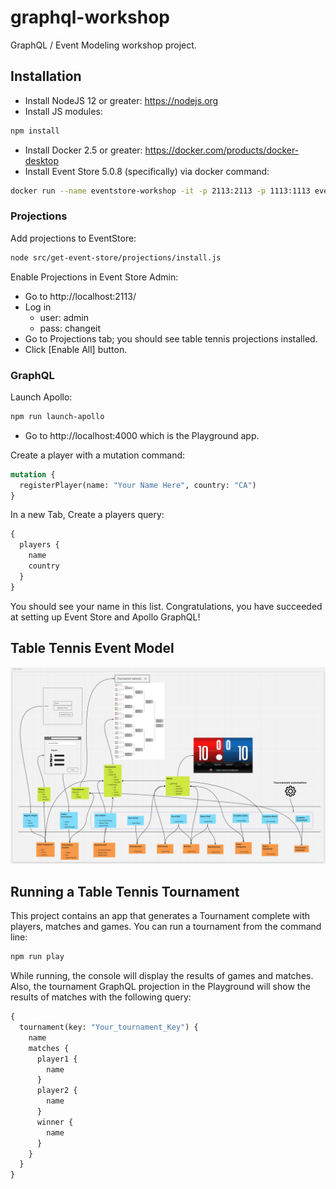 # graphql-workshop

GraphQL / Event Modeling workshop project.

## Installation

* Install NodeJS 12 or greater: https://nodejs.org
* Install JS modules:
```sh
npm install
```
* Install Docker 2.5 or greater: https://docker.com/products/docker-desktop
* Install Event Store 5.0.8 (specifically) via docker command:

```sh
docker run --name eventstore-workshop -it -p 2113:2113 -p 1113:1113 eventstore/eventstore:5.0.8-xenial -e EVENT-STORE_DEV=true -e EVENTSTORE_RUN_PROJECTIONS=All -e EVENTSTORE_START_STANDARD_PROJECTIONS=true
```

### Projections

Add projections to EventStore:

```sh
node src/get-event-store/projections/install.js
```

Enable Projections in Event Store Admin:

* Go to http://localhost:2113/
* Log in
  * user: admin
  * pass: changeit
* Go to Projections tab; you should see table tennis projections installed.
* Click [Enable All] button.

### GraphQL

Launch Apollo:

```sh
npm run launch-apollo
```

* Go to http://localhost:4000 which is the Playground app.

Create a player with a mutation command:

```graphql
mutation {
  registerPlayer(name: "Your Name Here", country: "CA")
}
```

In a new Tab, Create a players query:

```graphql
{
  players {
    name
    country
  }
}
```

You should see your name in this list. Congratulations, you have succeeded at setting up Event Store and Apollo GraphQL!

## Table Tennis Event Model

![Event_Model](Event_Model.png)

## Running a Table Tennis Tournament

This project contains an app that generates a Tournament complete with players, matches and games. You can run a tournament from the command line:

```sh
npm run play
```

While running, the console will display the results of games and matches. Also, the tournament GraphQL projection in the Playground will show the results of matches with the following query:

```graphql
{
  tournament(key: "Your_tournament_Key") {
    name
    matches {
      player1 {
        name
      }
      player2 {
        name
      }
      winner {
        name
      }
    }
  }
}
```

 
